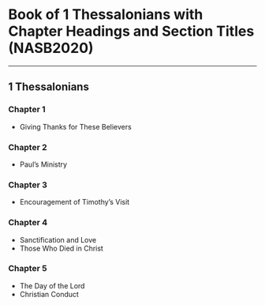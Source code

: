 # Book of 1 Thessalonians with Chapter Headings and Section Titles (NASB2020)

---

## 1 Thessalonians
### Chapter 1
- Giving Thanks for These Believers

### Chapter 2
- Paul’s Ministry

### Chapter 3
- Encouragement of Timothy’s Visit

### Chapter 4
- Sanctification and Love
- Those Who Died in Christ

### Chapter 5
- The Day of the Lord
- Christian Conduct
